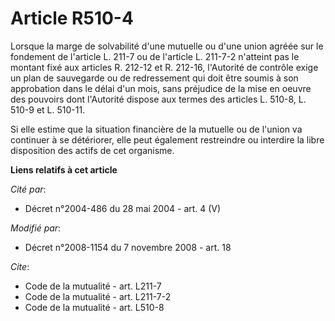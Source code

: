 # Article R510-4

Lorsque la marge de solvabilité d'une mutuelle ou d'une union agréée sur le fondement de l'article L. 211-7 ou de l'article
L. 211-7-2 n'atteint pas le montant fixé aux articles R. 212-12 et R. 212-16, l'Autorité de contrôle exige un plan de
sauvegarde ou de redressement qui doit être soumis à son approbation dans le délai d'un mois, sans préjudice de la mise en
oeuvre des pouvoirs dont l'Autorité dispose aux termes des articles L. 510-8, L. 510-9 et L. 510-11. 

Si elle estime que la situation financière de la mutuelle ou de l'union va continuer à se détériorer, elle peut également
restreindre ou interdire la libre disposition des actifs de cet organisme.

**Liens relatifs à cet article**

_Cité par_:

  - Décret n°2004-486 du 28 mai 2004 - art. 4 (V)

_Modifié par_:

  - Décret n°2008-1154 du 7 novembre 2008 - art. 18

_Cite_:

  - Code de la mutualité - art. L211-7
  - Code de la mutualité - art. L211-7-2
  - Code de la mutualité - art. L510-8
